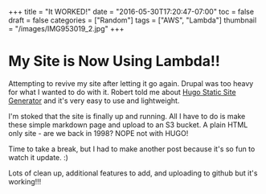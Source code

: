 +++
title = "It WORKED!"
date = "2016-05-30T17:20:47-07:00"
toc = false
draft = false
categories = ["Random"]
tags = ["AWS", "Lambda"]
thumbnail = "/images/IMG953019_2.jpg"
+++

# My Site is Now Using Lambda!!

Attempting to revive my site after letting it go again. Drupal was too heavy for what I wanted to do with it. Robert told me about [Hugo Static Site Generator](https://gohugo.io/) and it's very easy to use and lightweight.

I'm stoked that the site is finally up and running. All I have to do is make these simple markdown page and upload to an S3 bucket. A plain HTML only site - are we back in 1998? NOPE not with HUGO!

Time to take a break, but I had to make another post because it's so fun to watch it update. :)

Lots of clean up, additional features to add, and uploading to github but it's working!!!